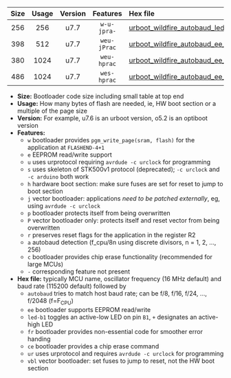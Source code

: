|Size|Usage|Version|Features|Hex file|
|:-:|:-:|:-:|:-:|:--|
|256|256|u7.7|`w-u-jpra-`|[urboot_wildfire_autobaud_led+b5_ur_vbl.hex](https://raw.githubusercontent.com/stefanrueger/urboot.hex/main/boards/wildfire/autobaud/urboot_wildfire_autobaud_led+b5_ur_vbl.hex)|
|398|512|u7.7|`weu-jPrac`|[urboot_wildfire_autobaud_ee_led+b5_fr_ce_ur_vbl.hex](https://raw.githubusercontent.com/stefanrueger/urboot.hex/main/boards/wildfire/autobaud/urboot_wildfire_autobaud_ee_led+b5_fr_ce_ur_vbl.hex)|
|380|1024|u7.7|`weu-hprac`|[urboot_wildfire_autobaud_ee_led+b5_fr_ce_ur.hex](https://raw.githubusercontent.com/stefanrueger/urboot.hex/main/boards/wildfire/autobaud/urboot_wildfire_autobaud_ee_led+b5_fr_ce_ur.hex)|
|486|1024|u7.7|`wes-hprac`|[urboot_wildfire_autobaud_ee_led+b5_fr_ce.hex](https://raw.githubusercontent.com/stefanrueger/urboot.hex/main/boards/wildfire/autobaud/urboot_wildfire_autobaud_ee_led+b5_fr_ce.hex)|

- **Size:** Bootloader code size including small table at top end
- **Usage:** How many bytes of flash are needed, ie, HW boot section or a multiple of the page size
- **Version:** For example, u7.6 is an urboot version, o5.2 is an optiboot version
- **Features:**
  + `w` bootloader provides `pgm_write_page(sram, flash)` for the application at `FLASHEND-4+1`
  + `e` EEPROM read/write support
  + `u` uses urprotocol requiring `avrdude -c urclock` for programming
  + `s` uses skeleton of STK500v1 protocol (deprecated); `-c urclock` and `-c arduino` both work
  + `h` hardware boot section: make sure fuses are set for reset to jump to boot section
  + `j` vector bootloader: applications *need to be patched externally*, eg, using `avrdude -c urclock`
  + `p` bootloader protects itself from being overwritten
  + `P` vector bootloader only: protects itself and reset vector from being overwritten
  + `r` preserves reset flags for the application in the register R2
  + `a` autobaud detection (f_cpu/8n using discrete divisors, n = 1, 2, ..., 256)
  + `c` bootloader provides chip erase functionality (recommended for large MCUs)
  + `-` corresponding feature not present
- **Hex file:** typically MCU name, oscillator frequency (16 MHz default) and baud rate (115200 default) followed by
  + `autobaud` tries to match host baud rate; can be f/8, f/16, f/24, ..., f/2048 (f=F<sub>CPU</sub>)
  + `ee` bootloader supports EEPROM read/write
  + `led-b1` toggles an active-low LED on pin `B1`, `+` designates an active-high LED
  + `fr` bootloader provides non-essential code for smoother error handing
  + `ce` bootloader provides a chip erase command
  + `ur` uses urprotocol and requires `avrdude -c urclock` for programming
  + `vbl` vector bootloader: set fuses to jump to reset, not the HW boot section
